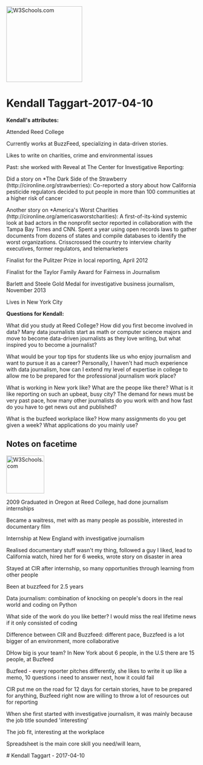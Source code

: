 <!DOCTYPE html>
<html>
<body>

<img src="http://cironline.org/sites/default/files/styles/person-thumb-large/public/20110117-staff_cw_kendall_taggart-0018web_color_toned.jpg?itok=b4NmqqVu" alt="W3Schools.com" width="200" height="200">


<h1>Kendall Taggart-2017-04-10</h1>
<p><b>Kendall's attributes:</b></p>

<p>Attended Reed College</p>
<p>Currently works at BuzzFeed, specializing in data-driven stories.</p>
<p>Likes to write on charities, crime and environmental issues</p>
<p>Past: she worked with Reveal at The Center for Investigative Reporting:</p>
<p>Did a story on *The Dark Side of the Strawberry (http://cironline.org/strawberries): Co-reported a story about how California pesticide regulators decided to put people in more than 100 communities at a higher risk of cancer</p>
<p>Another story on *America's Worst Charities (http://cironline.org/americasworstcharities): A first-of-its-kind systemic look at bad actors in the nonprofit sector reported in collaboration with the Tampa Bay Times and CNN. Spent a year using open records laws to gather documents from dozens of states and compile databases to identify the worst organizations. Crisscrossed the country to interview charity executives, former regulators, and telemarketers</p>
<p>Finalist for the Pulitzer Prize in local reporting, April 2012</p>
<p>Finalist for the Taylor Family Award for Fairness in Journalism</p>
<p>Barlett and Steele Gold Medal for investigative business journalism, November 2013</p>
<p>Lives in New York City</p>
<p><b>Questions for Kendall:</b></p>
<p>What did you study at Reed College? How did you first become involved in data? Many data journalists start as math or computer science majors and move to become data-driven journalists as they love writing, but what inspired you to become a journalist?</p>
<p>What would be your top tips for students like us who enjoy journalism and want to pursue it as a career? Personally, I haven't had much experience with data journalism, how can I extend my level of expertise in college to allow me to be prepared for the professional journalism work place?</p>
<p>What is working in New york like? What are the peope like there? What is it like reporting on such an upbeat, busy city? The demand for news must be very past pace, how many other journalists do you work with and how fast do you have to get news out and published?</p>
<p>What is the buzfeed workplace like? How many assignments do you get given a week? What applications do you mainly use?</p>

<h2>Notes on facetime</h2>
<img src="https://support.apple.com/library/content/dam/edam/applecare/images/en_US/iOS/ios9-facetime-icon.png" alt="W3Schools.com" width="100" height="100">
<p>2009 Graduated in Oregon at Reed College, had done journalism internships</p>
<p>Became a waitress, met with as many people as possible, interested in documentary film</p>
<p>Internship at New England with investigative journalism</p>
<p>Realised documentary stuff wasn't my thing, followed a guy I liked, lead to California watch, hired her for 6 weeks, wrote story on disaster in area</p>
<p>Stayed at CIR after internship, so many opportunities through learning from other people</p>
<p>Been at buzzfeed for 2.5 years</p>
<p>Data journalism: combination of knocking on people's doors in the real world and coding on Python</p>
<p>What side of the work do you like better? I would miss the real lifetime news if it only consisted of coding</p>
<p>Difference between CIR and Buzzfeed: different pace, Buzzfeed is a lot bigger of an environment, more collaborative</p>
<p>DHow big is your team? In New York about 6 people, in the U.S there are 15 people, at Buzfeed</p>
<p>Buzfeed - every reporter pitches differently, she likes to write it up like a memo, 10 questions i need to answer next, how it could fail</p>
<p>CIR put me on the road for 12 days for certain stories, have to be prepared for anything, Buzfeed right now are willing to throw a lot of resources out for reporting</p>
<p>When she first started with investigative journalism, it was mainly because the job title sounded 'interesting'</p>
<p>The job fit, interesting at the workplace</p>
<p>Spreadsheet is the main core skill you need/will learn,  </p>
</body>


</html> # Kendall Taggart - 2017-04-10
